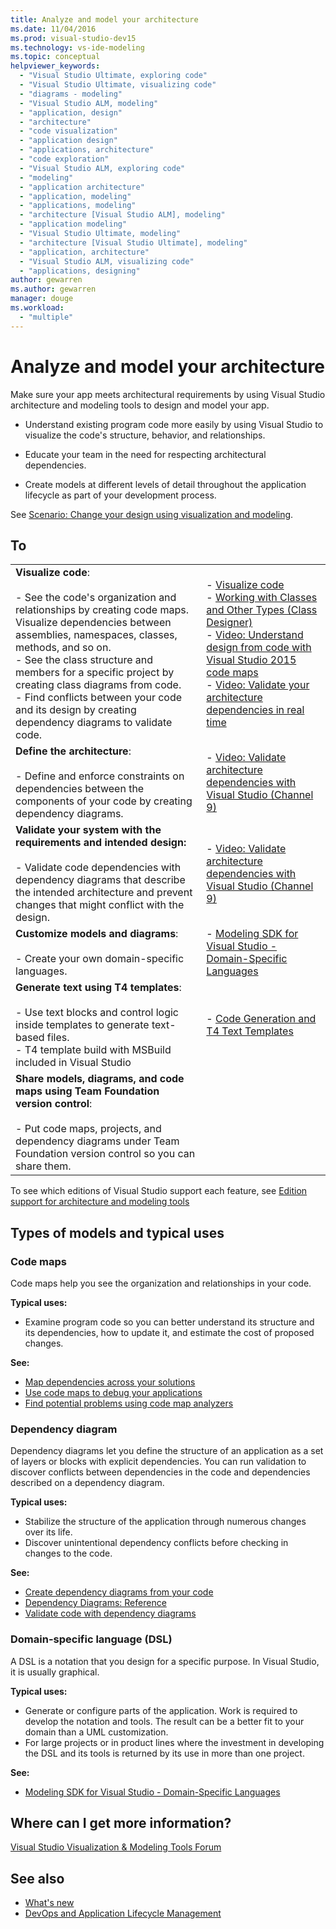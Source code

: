```yaml
---
title: Analyze and model your architecture
ms.date: 11/04/2016
ms.prod: visual-studio-dev15
ms.technology: vs-ide-modeling
ms.topic: conceptual
helpviewer_keywords:
  - "Visual Studio Ultimate, exploring code"
  - "Visual Studio Ultimate, visualizing code"
  - "diagrams - modeling"
  - "Visual Studio ALM, modeling"
  - "application, design"
  - "architecture"
  - "code visualization"
  - "application design"
  - "applications, architecture"
  - "code exploration"
  - "Visual Studio ALM, exploring code"
  - "modeling"
  - "application architecture"
  - "application, modeling"
  - "applications, modeling"
  - "architecture [Visual Studio ALM], modeling"
  - "application modeling"
  - "Visual Studio Ultimate, modeling"
  - "architecture [Visual Studio Ultimate], modeling"
  - "application, architecture"
  - "Visual Studio ALM, visualizing code"
  - "applications, designing"
author: gewarren
ms.author: gewarren
manager: douge
ms.workload:
  - "multiple"
---
```

# Analyze and model your architecture

Make sure your app meets architectural requirements by using Visual Studio architecture and modeling tools to design and model your app.

* Understand existing program code more easily by using Visual Studio to visualize the code's structure, behavior, and relationships.

* Educate your team in the need for respecting architectural dependencies.

* Create models at different levels of detail throughout the application lifecycle as part of your development process.

See [Scenario: Change your design using visualization and modeling](../modeling/scenario-change-your-design-using-visualization-and-modeling.md).

## To

|||
|-|-|
|**Visualize code**:<br /><br /> -   See the code's organization and relationships by creating code maps. Visualize dependencies between assemblies, namespaces, classes, methods, and so on.<br />-   See the class structure and members for a specific project by creating class diagrams from code.<br />-   Find conflicts between your code and its design by creating dependency diagrams to validate code.|-   [Visualize code](../modeling/visualize-code.md)<br />-   [Working with Classes and Other Types (Class Designer)](../ide/working-with-classes-and-other-types-class-designer.md)<br />-   [Video: Understand design from code with Visual Studio 2015 code maps](https://channel9.msdn.com/Events/Visual-Studio/Connect-event-2015/502)<br />-   [Video: Validate your architecture dependencies in real time](https://sec.ch9.ms/sessions/69613110-c334-4f25-bb36-08e5a93456b5/170ValidateArchitectureDependenciesWithVisualStudio.mp4)|
|**Define the architecture**:<br /><br /> -   Define and enforce constraints on dependencies between the components of your code by creating dependency diagrams.|-   [Video: Validate architecture dependencies with Visual Studio (Channel 9)](https://channel9.msdn.com/Events/Connect/2016/170)|
|**Validate your system with the requirements and intended design:**<br /><br /> -   Validate code dependencies with dependency diagrams that describe the intended architecture and prevent changes that might conflict with the design.|-   [Video: Validate architecture dependencies with Visual Studio (Channel 9)](https://channel9.msdn.com/Events/Connect/2016/170)|
|**Customize models and diagrams**:<br /><br /> -   Create your own domain-specific languages.|-   [Modeling SDK for Visual Studio - Domain-Specific Languages](../modeling/modeling-sdk-for-visual-studio-domain-specific-languages.md)|
|**Generate text using T4 templates**:<br /><br /> -   Use text blocks and control logic inside templates to generate text-based files.<br /> - T4 template build with MSBuild included in Visual Studio|-   [Code Generation and T4 Text Templates](../modeling/code-generation-and-t4-text-templates.md)|
|**Share models, diagrams, and code maps using Team Foundation version control**:<br /><br /> -   Put code maps, projects, and dependency diagrams under Team Foundation version control so you can share them.| |

To see which editions of Visual Studio support each feature, see [Edition support for architecture and modeling tools](../modeling/what-s-new-for-design-in-visual-studio.md#VersionSupport)

## Types of models and typical uses

### Code maps
Code maps help you see the organization and relationships in your code.

**Typical uses:**

-   Examine program code so you can better understand its structure and its dependencies, how to update it, and estimate the cost of proposed changes.

**See:**

-   [Map dependencies across your solutions](../modeling/map-dependencies-across-your-solutions.md)
-   [Use code maps to debug your applications](../modeling/use-code-maps-to-debug-your-applications.md)
-   [Find potential problems using code map analyzers](../modeling/find-potential-problems-using-code-map-analyzers.md)

### Dependency diagram
Dependency diagrams let you define the structure of an application as a set of layers or blocks with explicit dependencies. You can run validation to discover conflicts between dependencies in the code and dependencies described on a dependency diagram.

**Typical uses:**

-   Stabilize the structure of the application through numerous changes over its life.
-   Discover unintentional dependency conflicts before checking in changes to the code.

**See:**

-   [Create dependency diagrams from your code](../modeling/create-layer-diagrams-from-your-code.md)
-   [Dependency Diagrams: Reference](../modeling/layer-diagrams-reference.md)
-   [Validate code with dependency diagrams](../modeling/validate-code-with-layer-diagrams.md)

### Domain-specific language (DSL)
A DSL is a notation that you design for a specific purpose. In Visual Studio, it is usually graphical.

**Typical uses:**

-   Generate or configure parts of the application. Work is required to develop the notation and tools. The result can be a better fit to your domain than a UML customization.
-   For large projects or in product lines where the investment in developing the DSL and its tools is returned by its use in more than one project.

**See:**

-   [Modeling SDK for Visual Studio - Domain-Specific Languages](../modeling/modeling-sdk-for-visual-studio-domain-specific-languages.md)

## Where can I get more information?

[Visual Studio Visualization & Modeling Tools Forum](http://go.microsoft.com/fwlink/?LinkId=184720)

## See also

- [What's new](../modeling/what-s-new-for-design-in-visual-studio.md)
- [DevOps and Application Lifecycle Management](/azure/devops/user-guide/devops-alm-overview)
